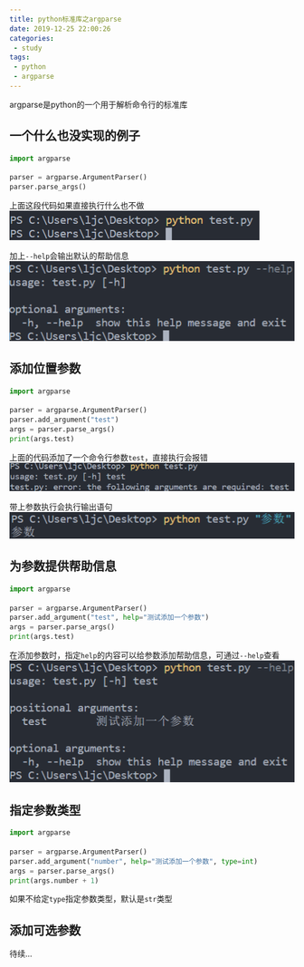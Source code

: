 ```yaml
---
title: python标准库之argparse
date: 2019-12-25 22:00:26
categories:
 - study
tags:
 - python
 - argparse
---
```


argparse是python的一个用于解析命令行的标准库
<!-- more -->
## 一个什么也没实现的例子
```python
import argparse

parser = argparse.ArgumentParser()
parser.parse_args()
```

上面这段代码如果直接执行什么也不做
![什么也不做](python标准库之argparse/什么也不做.png)

加上`--help`会输出默认的帮助信息
![输出默认帮助信息](python标准库之argparse/输出默认帮助信息.png)

## 添加位置参数
```python
import argparse

parser = argparse.ArgumentParser()
parser.add_argument("test")
args = parser.parse_args()
print(args.test)
```

上面的代码添加了一个命令行参数`test`，直接执行会报错
![直接执行会报错](python标准库之argparse/直接执行会报错.png)

带上参数执行会执行输出语句
![输出参数](python标准库之argparse/输出参数.png)

## 为参数提供帮助信息
```python
import argparse

parser = argparse.ArgumentParser()
parser.add_argument("test", help="测试添加一个参数")
args = parser.parse_args()
print(args.test)
```

在添加参数时，指定`help`的内容可以给参数添加帮助信息，可通过`--help`查看
![为参数添加帮助信息](python标准库之argparse/为参数添加帮助信息.png)

## 指定参数类型
```python
import argparse

parser = argparse.ArgumentParser()
parser.add_argument("number", help="测试添加一个参数", type=int)
args = parser.parse_args()
print(args.number + 1)
```

如果不给定`type`指定参数类型，默认是`str`类型

## 添加可选参数
待续...